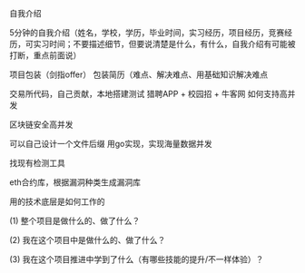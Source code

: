 自我介绍

5分钟的自我介绍（姓名，学校，学历，毕业时间，实习经历，项目经历，竞赛经历，可实习时间；不要描述细节，但要说清楚是什么，有什么，自我介绍有可能被打断，重点前面说）

项目包装（剑指offer）
包装简历（难点、解决难点、用基础知识解决难点

交易所代码，自己贡献，本地搭建测试 猎聘APP + 校园招 + 牛客网
如何支持高并发

区块链安全高并发

可以自己设计一个文件后缀
用go实现，实现海量数据并发

找现有检测工具

eth合约库，根据漏洞种类生成漏洞库

用的技术底层是如何工作的

 (1) 整个项目是做什么的、做了什么？

(2) 我在这个项目中是做什么的、做了什么？

(3) 我在这个项目推进中学到了什么（有哪些技能的提升/不一样体验）？ 